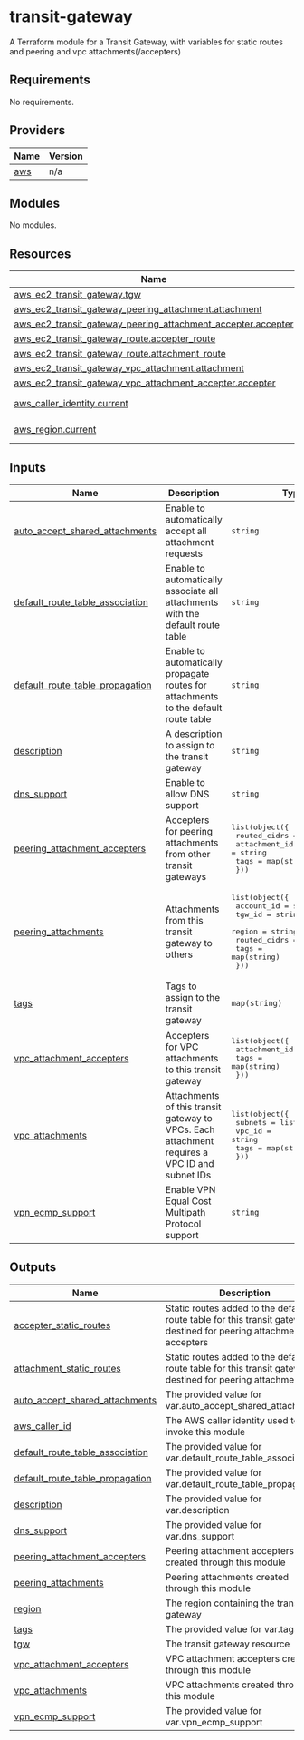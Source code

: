 # transit-gateway
A Terraform module for a Transit Gateway, with variables for static routes and peering and vpc attachments(/accepters)

<!-- BEGIN_TF_DOCS -->
## Requirements

No requirements.

## Providers

| Name | Version |
|------|---------|
| <a name="provider_aws"></a> [aws](#provider\_aws) | n/a |

## Modules

No modules.

## Resources

| Name | Type |
|------|------|
| [aws_ec2_transit_gateway.tgw](https://registry.terraform.io/providers/hashicorp/aws/latest/docs/resources/ec2_transit_gateway) | resource |
| [aws_ec2_transit_gateway_peering_attachment.attachment](https://registry.terraform.io/providers/hashicorp/aws/latest/docs/resources/ec2_transit_gateway_peering_attachment) | resource |
| [aws_ec2_transit_gateway_peering_attachment_accepter.accepter](https://registry.terraform.io/providers/hashicorp/aws/latest/docs/resources/ec2_transit_gateway_peering_attachment_accepter) | resource |
| [aws_ec2_transit_gateway_route.accepter_route](https://registry.terraform.io/providers/hashicorp/aws/latest/docs/resources/ec2_transit_gateway_route) | resource |
| [aws_ec2_transit_gateway_route.attachment_route](https://registry.terraform.io/providers/hashicorp/aws/latest/docs/resources/ec2_transit_gateway_route) | resource |
| [aws_ec2_transit_gateway_vpc_attachment.attachment](https://registry.terraform.io/providers/hashicorp/aws/latest/docs/resources/ec2_transit_gateway_vpc_attachment) | resource |
| [aws_ec2_transit_gateway_vpc_attachment_accepter.accepter](https://registry.terraform.io/providers/hashicorp/aws/latest/docs/resources/ec2_transit_gateway_vpc_attachment_accepter) | resource |
| [aws_caller_identity.current](https://registry.terraform.io/providers/hashicorp/aws/latest/docs/data-sources/caller_identity) | data source |
| [aws_region.current](https://registry.terraform.io/providers/hashicorp/aws/latest/docs/data-sources/region) | data source |

## Inputs

| Name | Description | Type | Default | Required |
|------|-------------|------|---------|:--------:|
| <a name="input_auto_accept_shared_attachments"></a> [auto\_accept\_shared\_attachments](#input\_auto\_accept\_shared\_attachments) | Enable to automatically accept all attachment requests | `string` | `"disable"` | no |
| <a name="input_default_route_table_association"></a> [default\_route\_table\_association](#input\_default\_route\_table\_association) | Enable to automatically associate all attachments with the default route table | `string` | `"enable"` | no |
| <a name="input_default_route_table_propagation"></a> [default\_route\_table\_propagation](#input\_default\_route\_table\_propagation) | Enable to automatically propagate routes for attachments to the default route table | `string` | `"enable"` | no |
| <a name="input_description"></a> [description](#input\_description) | A description to assign to the transit gateway | `string` | n/a | yes |
| <a name="input_dns_support"></a> [dns\_support](#input\_dns\_support) | Enable to allow DNS support | `string` | `"enable"` | no |
| <a name="input_peering_attachment_accepters"></a> [peering\_attachment\_accepters](#input\_peering\_attachment\_accepters) | Accepters for peering attachments from other transit gateways | <pre>list(object({<br>    routed_cidrs  = list(string)<br>    attachment_id = string<br>    tags          = map(string)<br>  }))</pre> | `[]` | no |
| <a name="input_peering_attachments"></a> [peering\_attachments](#input\_peering\_attachments) | Attachments from this transit gateway to others | <pre>list(object({<br>    account_id   = string<br>    tgw_id       = string<br>    region       = string<br>    routed_cidrs = list(string)<br>    tags         = map(string)<br>  }))</pre> | `[]` | no |
| <a name="input_tags"></a> [tags](#input\_tags) | Tags to assign to the transit gateway | `map(string)` | `{}` | no |
| <a name="input_vpc_attachment_accepters"></a> [vpc\_attachment\_accepters](#input\_vpc\_attachment\_accepters) | Accepters for VPC attachments to this transit gateway | <pre>list(object({<br>    attachment_id = string<br>    tags          = map(string)<br>  }))</pre> | `[]` | no |
| <a name="input_vpc_attachments"></a> [vpc\_attachments](#input\_vpc\_attachments) | Attachments of this transit gateway to VPCs. Each attachment requires a VPC ID and subnet IDs | <pre>list(object({<br>    subnets = list(string)<br>    vpc_id  = string<br>    tags    = map(string)<br>  }))</pre> | `[]` | no |
| <a name="input_vpn_ecmp_support"></a> [vpn\_ecmp\_support](#input\_vpn\_ecmp\_support) | Enable VPN Equal Cost Multipath Protocol support | `string` | `"enable"` | no |

## Outputs

| Name | Description |
|------|-------------|
| <a name="output_accepter_static_routes"></a> [accepter\_static\_routes](#output\_accepter\_static\_routes) | Static routes added to the default route table for this transit gateway, destined for peering attachment accepters |
| <a name="output_attachment_static_routes"></a> [attachment\_static\_routes](#output\_attachment\_static\_routes) | Static routes added to the default route table for this transit gateway, destined for peering attachments |
| <a name="output_auto_accept_shared_attachments"></a> [auto\_accept\_shared\_attachments](#output\_auto\_accept\_shared\_attachments) | The provided value for var.auto\_accept\_shared\_attachments |
| <a name="output_aws_caller_id"></a> [aws\_caller\_id](#output\_aws\_caller\_id) | The AWS caller identity used to invoke this module |
| <a name="output_default_route_table_association"></a> [default\_route\_table\_association](#output\_default\_route\_table\_association) | The provided value for var.default\_route\_table\_association |
| <a name="output_default_route_table_propagation"></a> [default\_route\_table\_propagation](#output\_default\_route\_table\_propagation) | The provided value for var.default\_route\_table\_propagation |
| <a name="output_description"></a> [description](#output\_description) | The provided value for var.description |
| <a name="output_dns_support"></a> [dns\_support](#output\_dns\_support) | The provided value for var.dns\_support |
| <a name="output_peering_attachment_accepters"></a> [peering\_attachment\_accepters](#output\_peering\_attachment\_accepters) | Peering attachment accepters created through this module |
| <a name="output_peering_attachments"></a> [peering\_attachments](#output\_peering\_attachments) | Peering attachments created through this module |
| <a name="output_region"></a> [region](#output\_region) | The region containing the transit gateway |
| <a name="output_tags"></a> [tags](#output\_tags) | The provided value for var.tags |
| <a name="output_tgw"></a> [tgw](#output\_tgw) | The transit gateway resource |
| <a name="output_vpc_attachment_accepters"></a> [vpc\_attachment\_accepters](#output\_vpc\_attachment\_accepters) | VPC attachment accepters created through this module |
| <a name="output_vpc_attachments"></a> [vpc\_attachments](#output\_vpc\_attachments) | VPC attachments created through this module |
| <a name="output_vpn_ecmp_support"></a> [vpn\_ecmp\_support](#output\_vpn\_ecmp\_support) | The provided value for var.vpn\_ecmp\_support |
<!-- END_TF_DOCS -->
